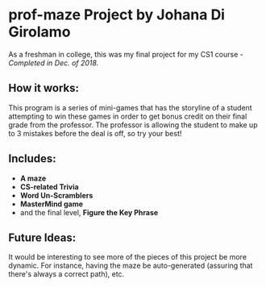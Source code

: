 # prof-maze Project by Johana Di Girolamo
As a freshman in college, this was my final project for my CS1 course - *Completed in Dec. of 2018.*

## How it works:
This program is a series of mini-games that has the storyline of a student attempting to win these games in order to get bonus credit on their final grade from the professor.
The professor is allowing the student to make up to 3 mistakes before the deal is off, so try your best!

## Includes:
- **A maze**
- **CS-related Trivia**
- **Word Un-Scramblers**
- **MasterMind game**
- and the final level, **Figure the Key Phrase**

## Future Ideas:
It would be interesting to see more of the pieces of this project be more dynamic. For instance, having the maze be auto-generated (assuring that there's always a correct path), etc.
